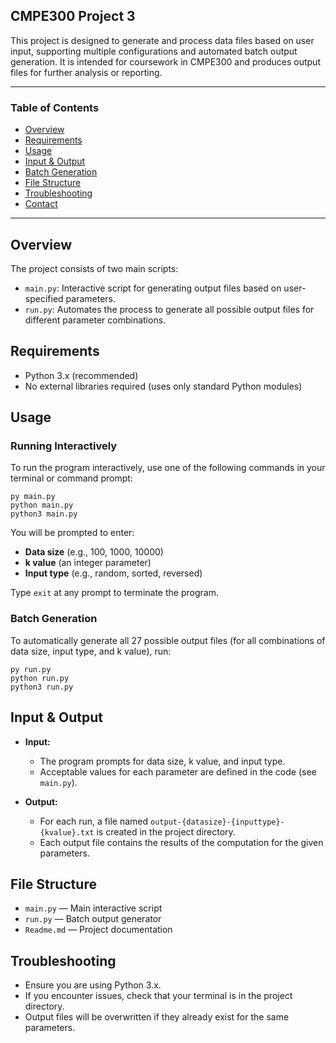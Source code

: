## CMPE300 Project 3

This project is designed to generate and process data files based on user input, supporting multiple configurations and automated batch output generation. It is intended for coursework in CMPE300 and produces output files for further analysis or reporting.

---

### Table of Contents

- [Overview](#overview)
- [Requirements](#requirements)
- [Usage](#usage)
- [Input & Output](#input--output)
- [Batch Generation](#batch-generation)
- [File Structure](#file-structure)
- [Troubleshooting](#troubleshooting)
- [Contact](#contact)

---

## Overview

The project consists of two main scripts:

- `main.py`: Interactive script for generating output files based on user-specified parameters.
- `run.py`: Automates the process to generate all possible output files for different parameter combinations.

## Requirements

- Python 3.x (recommended)
- No external libraries required (uses only standard Python modules)

## Usage

### Running Interactively

To run the program interactively, use one of the following commands in your terminal or command prompt:

```
py main.py
python main.py
python3 main.py
```

You will be prompted to enter:

- **Data size** (e.g., 100, 1000, 10000)
- **k value** (an integer parameter)
- **Input type** (e.g., random, sorted, reversed)

Type `exit` at any prompt to terminate the program.

### Batch Generation

To automatically generate all 27 possible output files (for all combinations of data size, input type, and k value), run:

```
py run.py
python run.py
python3 run.py
```

## Input & Output

- **Input:**

  - The program prompts for data size, k value, and input type.
  - Acceptable values for each parameter are defined in the code (see `main.py`).

- **Output:**
  - For each run, a file named `output-{datasize}-{inputtype}-{kvalue}.txt` is created in the project directory.
  - Each output file contains the results of the computation for the given parameters.

## File Structure

- `main.py` — Main interactive script
- `run.py` — Batch output generator
- `Readme.md` — Project documentation

## Troubleshooting

- Ensure you are using Python 3.x.
- If you encounter issues, check that your terminal is in the project directory.
- Output files will be overwritten if they already exist for the same parameters.